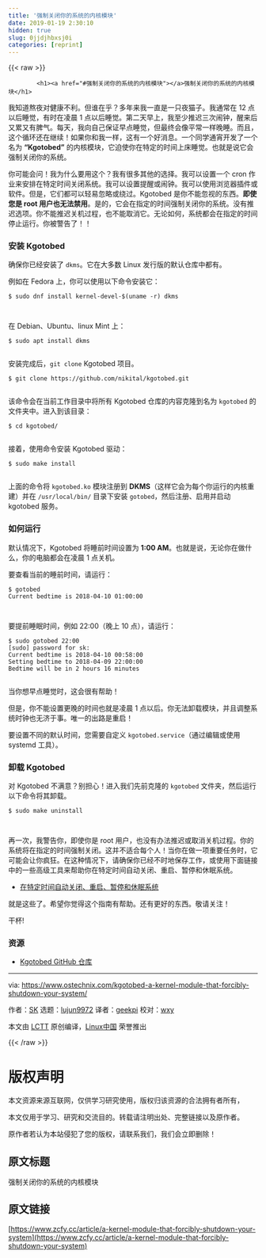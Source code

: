 ```yaml
---
title: '强制关闭你的系统的内核模块' 
date: 2019-01-19 2:30:10
hidden: true
slug: 0jjdjhbxsj0i
categories: [reprint]
---
```


{{< raw >}}

            <h1><a href="#强制关闭你的系统的内核模块"></a>强制关闭你的系统的内核模块</h1>
<p>我知道熬夜对健康不利。但谁在乎？多年来我一直是一只夜猫子。我通常在 12 点以后睡觉，有时在凌晨 1 点以后睡觉。第二天早上，我至少推迟三次闹钟，醒来后又累又有脾气。每天，我向自己保证早点睡觉，但最终会像平常一样晚睡。而且，这个循环还在继续！如果你和我一样，这有一个好消息。一个同学通宵开发了一个名为 <strong>“Kgotobed”</strong> 的内核模块，它迫使你在特定的时间上床睡觉。也就是说它会强制关闭你的系统。</p>
<p>你可能会问！我为什么要用这个？我有很多其他的选择。我可以设置一个 cron 作业来安排在特定时间关闭系统。我可以设置提醒或闹钟。我可以使用浏览器插件或软件。但是，它们都可以轻易忽略或绕过。Kgotobed 是你不能忽视的东西。<strong>即使您是 root 用户也无法禁用</strong>。是的，它会在指定的时间强制关闭你的系统。没有推迟选项。你不能推迟关机过程，也不能取消它。无论如何，系统都会在指定的时间停止运行。你被警告了！！</p>
<h3><a href="#安装-kgotobed"></a>安装 Kgotobed</h3>
<p>确保你已经安装了 <code>dkms</code>。它在大多数 Linux 发行版的默认仓库中都有。</p>
<p>例如在 Fedora 上，你可以使用以下命令安装它：</p>
<pre><code class="hljs elixir"><span class="hljs-variable">$ </span>sudo dnf install kernel-devel-<span class="hljs-variable">$(</span>uname -r) dkms

</code></pre><p>在 Debian、Ubuntu、linux Mint 上：</p>
<pre><code class="hljs shell"><span class="hljs-meta">$</span><span class="bash"> sudo apt install dkms</span>

</code></pre><p>安装完成后，<code>git clone</code> Kgotobed 项目。</p>
<pre><code class="hljs crmsh">$ git <span class="hljs-keyword">clone</span> <span class="hljs-title">https</span>://github.com/nikital/kgotobed.git

</code></pre><p>该命令会在当前工作目录中将所有 Kgotobed 仓库的内容克隆到名为 <code>kgotobed</code> 的文件夹中。进入到该目录：</p>
<pre><code class="hljs shell"><span class="hljs-meta">$</span><span class="bash"> <span class="hljs-built_in">cd</span> kgotobed/</span>

</code></pre><p>接着，使用命令安装 Kgotobed 驱动：</p>
<pre><code class="hljs shell"><span class="hljs-meta">$</span><span class="bash"> sudo make install</span>

</code></pre><p>上面的命令将 <code>kgotobed.ko</code> 模块注册到 <strong>DKMS</strong>（这样它会为每个你运行的内核重建）并在 <code>/usr/local/bin/</code> 目录下安装 <code>gotobed</code>，然后注册、启用并启动 kgotobed 服务。</p>
<h3><a href="#如何运行"></a>如何运行</h3>
<p>默认情况下，Kgotobed 将睡前时间设置为 <strong>1:00 AM</strong>。也就是说，无论你在做什么，你的电脑都会在凌晨 1 点关机。</p>
<p>要查看当前的睡前时间，请运行：</p>
<pre><code class="hljs shell"><span class="hljs-meta">$</span><span class="bash"> gotobed</span>
Current bedtime is 2018-04-10 01:00:00

</code></pre><p>要提前睡眠时间，例如 22:00（晚上 10 点），请运行：</p>
<pre><code class="hljs applescript">$ sudo gotobed <span class="hljs-number">22</span>:<span class="hljs-number">00</span>
[sudo] password <span class="hljs-keyword">for</span> sk:
Current bedtime <span class="hljs-keyword">is</span> <span class="hljs-number">2018</span><span class="hljs-number">-04</span><span class="hljs-number">-10</span> <span class="hljs-number">00</span>:<span class="hljs-number">58</span>:<span class="hljs-number">00</span>
Setting bedtime <span class="hljs-keyword">to</span> <span class="hljs-number">2018</span><span class="hljs-number">-04</span><span class="hljs-number">-09</span> <span class="hljs-number">22</span>:<span class="hljs-number">00</span>:<span class="hljs-number">00</span>
Bedtime will be <span class="hljs-keyword">in</span> <span class="hljs-number">2</span> hours <span class="hljs-number">16</span> minutes

</code></pre><p>当你想早点睡觉时，这会很有帮助！</p>
<p>但是，你不能设置更晚的时间也就是凌晨 1 点以后。你无法卸载模块，并且调整系统时钟也无济于事。唯一的出路是重启！</p>
<p>要设置不同的默认时间，您需要自定义 <code>kgotobed.service</code>（通过编辑或使用 systemd 工具）。</p>
<h3><a href="#卸载-kgotobed"></a>卸载 Kgotobed</h3>
<p>对 Kgotobed 不满意？别担心！进入我们先前克隆的 <code>kgotobed</code> 文件夹，然后运行以下命令将其卸载。</p>
<pre><code class="hljs shell"><span class="hljs-meta">$</span><span class="bash"> sudo make uninstall</span>

</code></pre><p>再一次，我警告你，即使你是 root 用户，也没有办法推迟或取消关机过程。你的系统将在指定的时间强制关闭。这并不适合每个人！当你在做一项重要任务时，它可能会让你疯狂。在这种情况下，请确保你已经不时地保存工作，或使用下面链接中的一些高级工具来帮助你在特定时间自动关闭、重启、暂停和休眠系统。</p>
<ul>
<li><a href="https://www.ostechnix.com/auto-shutdown-reboot-suspend-hibernate-linux-system-specific-time/">在特定时间自动关闭、重启、暂停和休眠系统</a></li>
</ul>
<p>就是这些了。希望你觉得这个指南有帮助。还有更好的东西。敬请关注！</p>
<p>干杯!</p>
<h3><a href="#资源"></a>资源</h3>
<ul>
<li><a href="https://github.com/nikital/kgotobed">Kgotobed GitHub 仓库</a></li>
</ul>
<hr>
<p>via: <a href="https://www.ostechnix.com/kgotobed-a-kernel-module-that-forcibly-shutdown-your-system/">https://www.ostechnix.com/kgotobed-a-kernel-module-that-forcibly-shutdown-your-system/</a></p>
<p>作者：<a href="https://www.ostechnix.com/author/sk/">SK</a> 选题：<a href="https://github.com/lujun9972">lujun9972</a> 译者：<a href="https://github.com/geekpi">geekpi</a> 校对：<a href="https://github.com/wxy">wxy</a></p>
<p>本文由 <a href="https://github.com/LCTT/TranslateProject">LCTT</a> 原创编译，<a href="https://linux.cn/">Linux中国</a> 荣誉推出</p>

          
{{< /raw >}}

# 版权声明
本文资源来源互联网，仅供学习研究使用，版权归该资源的合法拥有者所有，

本文仅用于学习、研究和交流目的。转载请注明出处、完整链接以及原作者。

原作者若认为本站侵犯了您的版权，请联系我们，我们会立即删除！

## 原文标题
强制关闭你的系统的内核模块

## 原文链接
[https://www.zcfy.cc/article/a-kernel-module-that-forcibly-shutdown-your-system](https://www.zcfy.cc/article/a-kernel-module-that-forcibly-shutdown-your-system)


